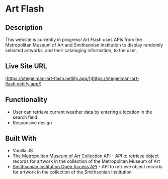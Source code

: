 # Art Flash

## Description
This website is currently in progress! Art Flash uses APIs from the Metropolitan Museum of Art and Smithsonian Institution to display randomly selected artworks, and their cataloging information, to the user.

## Live Site URL
[https://steigelman-art-flash.netlify.app/])https://steigelman-art-flash.netlify.app/)

## Functionality
* User can retrieve current weather data by entering a location in the search field
* Responsive design

## Built With
* Vanilla JS
* [The Metropolitan Museum of Art Collection API](https://metmuseum.github.io/) - API to retrieve object records for artwork in the collection of the Metropolitan Museum of Art
* [Smithsonian Institution Open Access API](https://edan.si.edu/openaccess/apidocs/) - API to retrieve object records for artwork in the collection of the Smithsonian Institution

<!-- ## Website Preview
 -->
